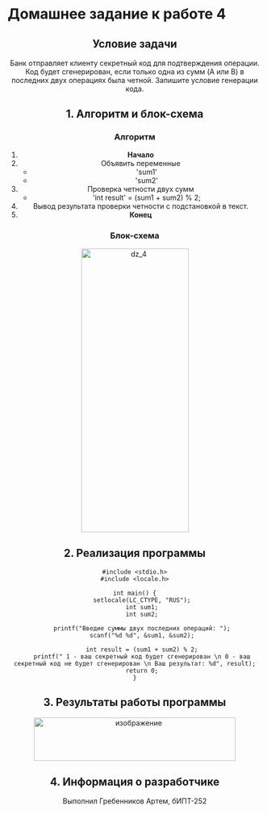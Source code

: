 # Домашнее задание к работе 4

<center>

## Условие задачи

Банк отправляет клиенту секретный код для подтверждения операции. Код будет сгенерирован, если только одна из сумм (A или B) в последних двух операциях была четной. Запишите условие генерации кода.

## 1. Алгоритм и блок-схема

### Алгоритм
1. **Начало**
2. Объявить переменные
   - 'sum1'
   - 'sum2'
3. Проверка четности двух сумм
   - 'int result' = (sum1 + sum2) % 2;
4. Вывод результата проверки четности с подстановкой в текст.
5. **Конец**

### Блок-схема

<img width="213" height="563" alt="dz_4" src="https://github.com/user-attachments/assets/82149c92-00ce-4140-a9e7-f4c98b9e2fd3" />

## 2. Реализация программы
```
#include <stdio.h>
#include <locale.h>

int main() {
	setlocale(LC_CTYPE, "RUS");
	int sum1;
	int sum2;

	printf("Введие суммы двух последних операций: ");
	scanf("%d %d", &sum1, &sum2);

	int result = (sum1 + sum2) % 2;
	printf(" 1 - ваш секретный код будет сгенерирован \n 0 - ваш секретный код не будет сгенерирован \n Ваш результат: %d", result);
	return 0;
}
```

## 3. Результаты работы программы

<img width="400" height="86" alt="изображение" src="https://github.com/user-attachments/assets/e36bbaa1-2804-4efd-8ed6-a48fe2b3988b" />

## 4. Информация о разработчике

Выполнил Гребенников Артем, бИПТ-252

</center>
